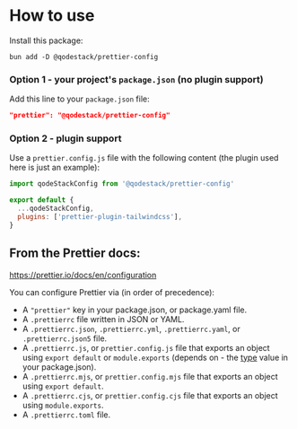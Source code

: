 # How to use

Install this package:

```
bun add -D @qodestack/prettier-config
```

### Option 1 - your project's `package.json` (no plugin support)

Add this line to your `package.json` file:

```json
"prettier": "@qodestack/prettier-config"
```

### Option 2 - plugin support

Use a `prettier.config.js` file with the following content (the plugin used here is just an example):

```javascript
import qodeStackConfig from '@qodestack/prettier-config'

export default {
  ...qodeStackConfig,
  plugins: ['prettier-plugin-tailwindcss'],
}
```

## From the Prettier docs:

https://prettier.io/docs/en/configuration

You can configure Prettier via (in order of precedence):

- A `"prettier"` key in your package.json, or package.yaml file.
- A `.prettierrc` file written in JSON or YAML.
- A `.prettierrc.json`, `.prettierrc.yml`, `.prettierrc.yaml`, or `.prettierrc.json5` file.
- A `.prettierrc.js`, or `prettier.config.js` file that exports an object using `export default` or `module.exports` (depends on - the [type](https://nodejs.org/api/packages.html#type) value in your package.json).
- A `.prettierrc.mjs`, or `prettier.config.mjs` file that exports an object using `export default`.
- A `.prettierrc.cjs`, or `prettier.config.cjs` file that exports an object using `module.exports`.
- A `.prettierrc.toml` file.
